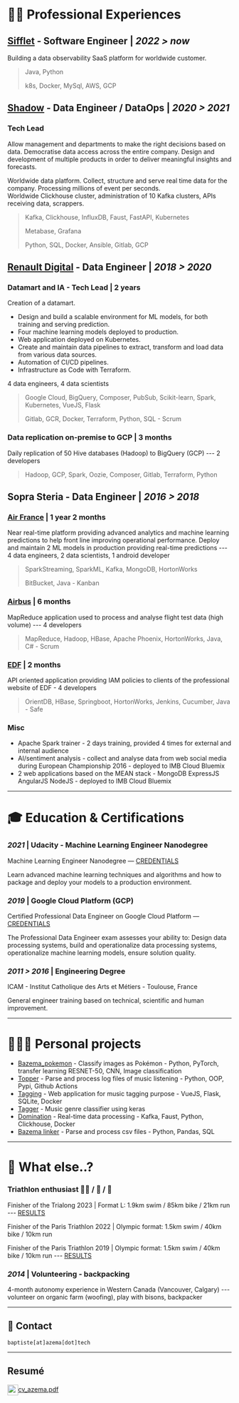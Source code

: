 # 👨‍💻 Professional Experiences

## [Sifflet](https://www.siffletdata.com/) - Software Engineer | *2022 > now*

Building a data observability SaaS platform for worldwide customer.

> Java, Python
>
> k8s, Docker, MySql, AWS, GCP


## [Shadow](https://shadow.tech) - Data Engineer / DataOps | *2020 > 2021*

### Tech Lead

Allow management and departments to make the right decisions based on data. Democratise data access across the entire company. Design and development
of multiple products in order to deliver meaningful insights and forecasts.

Worldwide data platform. Collect, structure and serve real time data for the company.
Processing millions of event per seconds.<br>
Worldwide Clickhouse cluster, administration of 10 Kafka clusters, APIs receiving data, scrappers.

> Kafka, Clickhouse, InfluxDB, Faust, FastAPI, Kubernetes
>
> Metabase, Grafana
>
> Python, SQL, Docker, Ansible, Gitlab, GCP

## [Renault Digital](https://www.renault.fr/) - Data Engineer | *2018 > 2020*

### Datamart and IA - Tech Lead | 2 years

Creation of a datamart.

- Design and build a scalable environment for ML models, for both training and serving prediction.
- Four machine learning models deployed to production.
- Web application deployed on Kubernetes.
- Create and maintain data pipelines to extract, transform and load data from various data sources.
- Automation of CI/CD pipelines.
- Infrastructure as Code with Terraform.

4 data engineers, 4 data scientists

> Google Cloud, BigQuery, Composer, PubSub, Scikit-learn, Spark, Kubernetes, VueJS, Flask
>
> Gitlab, GCR, Docker, Terraform, Python, SQL - Scrum

### Data replication on-premise to GCP | 3 months

Daily replication of 50 Hive databases (Hadoop) to BigQuery (GCP) --- 2 developers

> Hadoop, GCP, Spark, Oozie, Composer, Gitlab, Terraform, Python

## Sopra Steria - Data Engineer | *2016 > 2018*

### [Air France](https://www.airfrance.fr/) | 1 year 2 months

Near real-time platform providing advanced analytics and machine learning predictions to help front line improving operational performance.
Deploy and maintain 2 ML models in production providing real-time predictions ---
4 data engineers, 2 data scientists, 1 android developer

> SparkStreaming, SparkML, Kafka, MongoDB, HortonWorks
>
> BitBucket, Java - Kanban

### [Airbus](https://www.airbus.com/) | 6 months

MapReduce application used to process and analyse flight test data (high volume) --- 4 developers

> MapReduce, Hadoop, HBase, Apache Phoenix, HortonWorks, Java, C# - Scrum

### [EDF](https://www.edf.fr) | 2 months

API oriented application providing IAM policies to clients of the professional website of EDF - 4 developers

> OrientDB, HBase, Springboot, HortonWorks, Jenkins, Cucumber, Java - Safe

### Misc

* Apache Spark trainer - 2 days training, provided 4 times for external and internal audience
* AI/sentiment analysis - collect and analyse data from web social media during European Championship 2016 - deployed to IMB Cloud Bluemix
* 2 web applications based on the MEAN stack - MongoDB ExpressJS AngularJS NodeJS - deployed to IMB Cloud Bluemix

___

# 🎓 Education & Certifications

### *2021* | Udacity - Machine Learning Engineer Nanodegree

Machine Learning Engineer Nanodegree —
[CREDENTIALS](https://graduation.udacity.com/confirm/STUCHQYP)

Learn advanced machine learning techniques and algorithms and how to package
and deploy your models to a production environment.

### *2019* | Google Cloud Platform (GCP)

Certified Professional Data Engineer on Google Cloud Platform —
[CREDENTIALS](https://www.credential.net/sdui5mmo)

The Professional Data Engineer exam assesses your ability to:
Design data processing systems, build and operationalize data processing systems,
operationalize machine learning models, ensure solution quality.

### *2011 > 2016* | Engineering Degree

ICAM - Institut Catholique des Arts et Métiers - Toulouse, France

General engineer training based on technical, scientific and human improvement.
___

# 🧘🏻‍♂️ Personal projects

* [Bazema_pokemon](https://github.com/AzemaBaptiste/pokemon_classifier) - Classify images as Pokémon - Python, PyTorch, transfer learning RESNET-50,
  CNN, Image classification
* [Topper](https://github.com/AzemaBaptiste/topper) - Parse and process log files of music listening - Python, OOP, Pypi, Github Actions
* [Tagging](https://github.com/AzemaBaptiste/tagging) - Web application for music tagging purpose - VueJS, Flask, SQLite, Docker
* [Tagger](https://github.com/AzemaBaptiste/tagger) - Music genre classifier using keras
* [Domination](https://github.com/AzemaBaptiste/domination) - Real-time data processing - Kafka, Faust, Python, Clickhouse, Docker
* [Bazema linker](https://github.com/AzemaBaptiste/bazema_linker) - Parse and process csv files - Python, Pandas, SQL

___

# 🌴 What else..?

### Triathlon enthusiast 🏊‍♂️ / 🚴 / 🏃

Finisher of the Trialong 2023 | Format L: 1.9km swim / 85km bike / 21km run --- [RESULTS](http://trialong.com/wp-content/uploads/2023/09/TriaLong-23-V1.pdf)

Finisher of the Paris Triathlon 2022 | Olympic format: 1.5km swim / 40km bike / 10km run

Finisher of the Paris Triathlon 2019 | Olympic format: 1.5km swim / 40km bike / 10km run ---
[RESULTS](https://resultscui.active.com/participants/38322252)

### *2014* | Volunteering - backpacking

4-month autonomy experience in Western Canada (Vancouver, Calgary) --- volunteer on organic farm (woofing), play with bisons, backpacker

___

## 📨 Contact

``` 
baptiste[at]azema[dot]tech
``` 

___

## Resumé

<a href="/cv_azema.pdf" target="_blank">
<img  width="24" height="24" style="vertical-align: middle" src="/img/resume.png" /><span>cv_azema.pdf</span>
</a>

